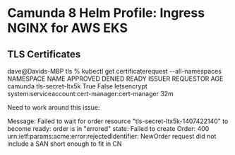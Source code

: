 # Camunda 8 Helm Profile: Ingress NGINX for AWS EKS

## TLS Certificates

dave@Davids-MBP tls % kubectl get certificaterequest --all-namespaces
NAMESPACE   NAME               APPROVED   DENIED   READY   ISSUER        REQUESTOR                                         AGE
camunda     tls-secret-ltx5k   True                False   letsencrypt   system:serviceaccount:cert-manager:cert-manager   32m

Need to work around this issue: 

Message:               Failed to wait for order resource "tls-secret-ltx5k-1407422140" to become ready: order is in "errored" state: Failed to create Order: 400 urn:ietf:params:acme:error:rejectedIdentifier: NewOrder request did not include a SAN short enough to fit in CN
